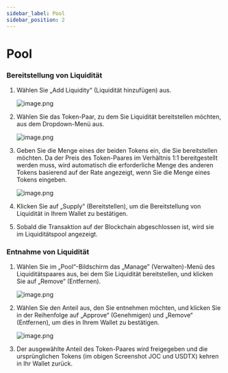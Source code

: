 ```yaml
---
sidebar_label: Pool
sidebar_position: 2
---
```


# Pool

### **Bereitstellung von Liquidität**

1. Wählen Sie „Add Liquidity“ (Liquidität hinzufügen) aus.
    
    ![image.png](/img/docs/swap_7.png)
    
2. Wählen Sie das Token-Paar, zu dem Sie Liquidität bereitstellen möchten, aus dem Dropdown-Menü aus.
    
    ![image.png](/img/docs/swap_8.png)
    
3. Geben Sie die Menge eines der beiden Tokens ein, die Sie bereitstellen möchten. Da der Preis des Token-Paares im Verhältnis 1:1 bereitgestellt werden muss, wird automatisch die erforderliche Menge des anderen Tokens basierend auf der Rate angezeigt, wenn Sie die Menge eines Tokens eingeben.
    
    ![image.png](/img/docs/swap_9.png)
    
4. Klicken Sie auf „Supply“ (Bereitstellen), um die Bereitstellung von Liquidität in Ihrem Wallet zu bestätigen.
5. Sobald die Transaktion auf der Blockchain abgeschlossen ist, wird sie im Liquiditätspool angezeigt.

### **Entnahme von Liquidität**

1. Wählen Sie im „Pool“-Bildschirm das „Manage” (Verwalten)-Menü des Liquiditätspaares aus, bei dem Sie Liquidität bereitstellen, und klicken Sie auf „Remove“ (Entfernen).
    
    ![image.png](/img/docs/swap_10.png)
    
2. Wählen Sie den Anteil aus, den Sie entnehmen möchten, und klicken Sie in der Reihenfolge auf „Approve“ (Genehmigen) und „Remove“ (Entfernen), um dies in Ihrem Wallet zu bestätigen.
    
    ![image.png](/img/docs/swap_11.png)
    
3. Der ausgewählte Anteil des Token-Paares wird freigegeben und die ursprünglichen Tokens (im obigen Screenshot JOC und USDTX) kehren in Ihr Wallet zurück.